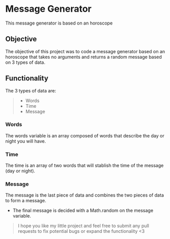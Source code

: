 # Message Generator 

This message generator is based on an horoscope 

## Objective

The objective of this project was to code a message generator based on an horoscope that takes no arguments and returns a random message based on 3 types of data.

## Functionality

The 3 types of data are: 

> * Words
> * Time 
> * Message

### Words
The words variable is an array composed of words that describe the day or night you will have. 


### Time
The time is an array of two words that will stablish the time of the message (day or night). 


### Message 
The message is the last piece of data and combines the two pieces of data to form a message. 

* The final message is decided with a Math.random on the message variable. 

> I hope you like my little project and feel free to submit any pull requests to fix potential bugs or expand the functionality <3 



